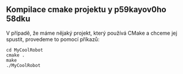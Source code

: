 ## Kompilace cmake projektu y p59kayov0ho 58dku

V případě, že máme nějaký projekt, který používá CMake a chceme jej spustit,
provedeme to pomocí příkazů:

```shell
cd MyCoolRobot
cmake . 
make
./MyCoolRobot
```

